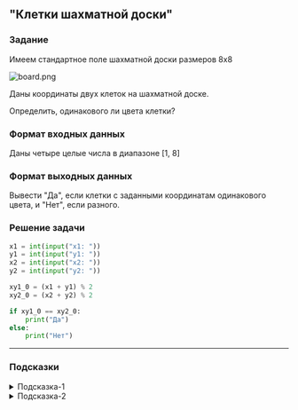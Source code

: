 ## "Клетки шахматной доски"

### Задание

Имеем стандартное поле шахматной доски размеров 8x8

![board.png](img/board.png)

Даны координаты двух клеток на шахматной доске.

Определить, одинакового ли цвета клетки?

### Формат входных данных

Даны четыре целые числа в диапазоне [1, 8]

### Формат выходных данных

Вывести "Да", если клетки с заданными координатам одинакового цвета, и "Нет", если разного.

### Решение задачи

```python
x1 = int(input("x1: "))
y1 = int(input("y1: "))
x2 = int(input("x2: "))
y2 = int(input("y2: "))

xy1_0 = (x1 + y1) % 2
xy2_0 = (x2 + y2) % 2

if xy1_0 == xy2_0:
    print("Да")
else:
    print("Нет")

```

---

### Подсказки

<details>
<summary>Подсказка-1</summary>
Условие для проверки четности числа:

```python
n % 2 == 0
```

</details>

<details>
<summary>Подсказка-2</summary>
Сумма двух нечетных чисел, всегда четная.
</details>
